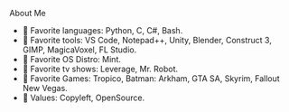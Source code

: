 About Me

- 💞️ Favorite languages: Python, C, C#, Bash.
- 💞️ Favorite tools:  VS Code, Notepad++, Unity, Blender, Construct 3, GIMP, MagicaVoxel, FL Studio.
- 💞️ Favorite OS Distro: Mint.
- 💞️ Favorite tv shows: Leverage, Mr. Robot.
- 💞️ Favorite Games: Tropico, Batman: Arkham, GTA SA, Skyrim, Fallout New Vegas.
- 💞️ Values: Copyleft, OpenSource.

<!---
JessaPhreire/JessaPhreire is a ✨ special ✨ repository because its `README.md` (this file) appears on your GitHub profile.
You can click the Preview link to take a look at your changes.
--->
